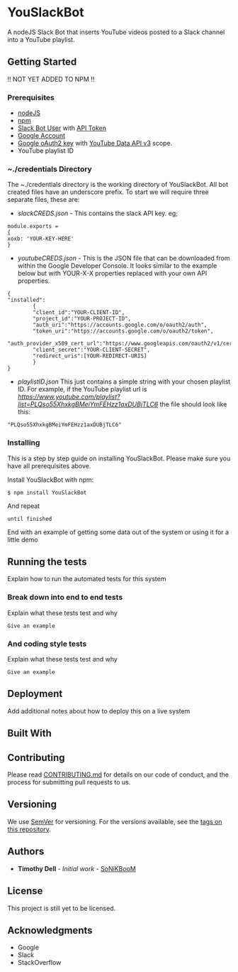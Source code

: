 # YouSlackBot

A nodeJS Slack Bot that inserts YouTube videos posted to a Slack channel into a YouTube playlist.

## Getting Started

!! NOT YET ADDED TO NPM !!

### Prerequisites
  * [nodeJS](https://nodejs.org/en/download/package-manager/)
  * [npm](https://docs.npmjs.com/cli/install)
  * [Slack Bot User](https://my.slack.com/services/new/bot) with [API Token](https://api.slack.com/tokens)
  * [Google Account](https://accounts.google.com/SignUp?hl=en)
  * [Google oAuth2 key](https://console.developers.google.com) with [YouTube Data API v3](https://developers.google.com/youTube/v3/) scope.
  * YouTube playlist ID

### ~./credentials Directory
 
 The ~./credentials directory is the working directory of YouSlackBot. All bot created files have an underscore prefix.
  To start we will require three separate files, these are:
  * *slackCREDS.json* - This contains the slack API key. eg;
```
module.exports =
{
xoxb: 'YOUR-KEY-HERE' 
}
```

  * *youtubeCREDS.json* - This is the JSON file that can be downloaded from within the Google Developer Console. It looks similar to the example below but with YOUR-X-X properties replaced with your own API properties.
```
{
"installed":
        {
        "client_id":"YOUR-CLIENT-ID",
        "project_id":"YOUR-PROJECT-ID",
        "auth_uri":"https://accounts.google.com/o/oauth2/auth",
        "token_uri":"https://accounts.google.com/o/oauth2/token",
        "auth_provider_x509_cert_url":"https://www.googleapis.com/oauth2/v1/certs",
        "client_secret":"YOUR-CLIENT-SECRET",
        "redirect_uris":[YOUR-REDIRECT-URIS]
        }
}

```

  * *playlistID.json* This just contains a simple string with your chosen playlist ID. For example, if the YouTube playlist url is *https://www.youtube.com/playlist?list=PLQso55XhxkgBMeiYmFEHzz1axDUBjTLC6* the file should look like this:
  
```
"PLQso55XhxkgBMeiYmFEHzz1axDUBjTLC6"
```

### Installing

This is a step by step guide on installing YouSlackBot. Please make sure you have all prerequisites above.

Install YouSlackBot with npm:

```
$ npm install YouSlackBot
```

And repeat

```
until finished
```

End with an example of getting some data out of the system or using it for a little demo

## Running the tests

Explain how to run the automated tests for this system

### Break down into end to end tests

Explain what these tests test and why

```
Give an example
```

### And coding style tests

Explain what these tests test and why

```
Give an example
```

## Deployment

Add additional notes about how to deploy this on a live system

## Built With


## Contributing

Please read [CONTRIBUTING.md](https://gist.github.com/PurpleBooth/b24679402957c63ec426) for details on our code of conduct, and the process for submitting pull requests to us.

## Versioning

We use [SemVer](http://semver.org/) for versioning. For the versions available, see the [tags on this repository](https://github.com/your/project/tags). 

## Authors

* **Timothy Dell** - *Initial work* - [SoNiKBooM](https://github.com/SoNiKBooM)

## License

This project is still yet to be licensed.

## Acknowledgments

* Google 
* Slack
* StackOverflow
